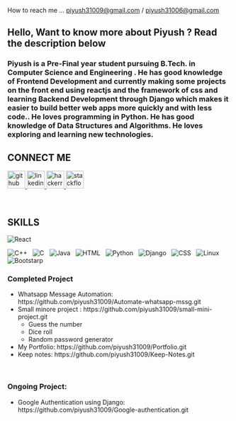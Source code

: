 <!-- <div style="background-color: black"> 
  <centre><h1>Hi, I’m Piyush👋 </h1></centre>

<br/> -->



How to reach me ... piyush31009@gmail.com / piyush31006@gmail.com
  
<h2>  Hello, Want to know more about Piyush ? Read the description below
    </h2><h3>
    Piyush is a Pre-Final year student pursuing B.Tech. in Computer Science and Engineering . He has good knowledge of Frontend Development and currently making some projects on the front end using reactjs and the framework of css and  learning Backend Development through Django which makes it easier to build better web apps more quickly and with less code.. He loves programming in Python. He has good knowledge of Data Structures and Algorithms. He loves exploring and learning new technologies.
    </h3>
<!---
piyush31009/piyush31009 is a ✨ special ✨ repository because its `README.md` (this file) appears on your GitHub profile.
You can click the Preview link to take a look at your changes.
--->
<h2>CONNECT ME</h2>
<p align="left">
  </p><p align="left">
<a href="https://github.com/piyush31009/web-design"> <img src="https://camo.githubusercontent.com/bf4b11af389d1e0caf625c40c274ba71464727c43579e48f512112694888eb62/68747470733a2f2f63646e2e6a7364656c6976722e6e65742f6e706d2f73696d706c652d69636f6e7340332e302e312f69636f6e732f6769746875622e737667" alt="github" width="40" height="40" data-canonical-src="https://cdn.jsdelivr.net/npm/simple-icons@3.0.1/icons/github.svg" style="max-width:100%;"> </a>
<a href="https://www.linkedin.com/in/piyush-agrawal-9859801b9"> <img src="https://camo.githubusercontent.com/28bbd2596707954793abeff9eb24d343c1c78b7bf184b90294b4b190c6097a65/68747470733a2f2f63646e2e6a7364656c6976722e6e65742f6e706d2f73696d706c652d69636f6e7340332e302e312f69636f6e732f6c696e6b6564696e2e737667" alt="linkedin" width="40" height="40" data-canonical-src="https://cdn.jsdelivr.net/npm/simple-icons@3.0.1/icons/linkedin.svg" style="max-width:100%;"> </a>
 <a href="https://www.hackerrank.com/piyush31009?hr_r=1" rel="nofollow"> <img src="https://camo.githubusercontent.com/c27e320bc0dd83da2ac9b3e89b20480c9896c4d732ce13a21bf09e77cbc4133a/68747470733a2f2f63646e2e6a7364656c6976722e6e65742f6e706d2f73696d706c652d69636f6e7340332e302e312f69636f6e732f6861636b657272616e6b2e737667" alt="hackerrank" width="40" height="40" data-canonical-src="https://cdn.jsdelivr.net/npm/simple-icons@3.0.1/icons/hackerrank.svg" style="max-width:100%;"> </a> 
 <a href="https://stackoverflow.com/users/19555581/piyush-agrawal" rel="nofollow"> <img src="https://th.bing.com/th/id/OIP.P-O-mypvtwiZ2bObQdirJAHaC_?pid=ImgDet&rs=1" alt="stackflow" width="40" height="40" style="max-width:100%;"> </a> 
</p><p><br/></p>
<h2>SKILLS</h2>

![React](https://img.shields.io/badge/react-%2320232a.svg?style=for-the-badge&logo=react&logoColor=%2361DAFB)&nbsp;&nbsp;

![C++](https://img.shields.io/badge/c++-%2300599C.svg?style=for-the-badge&logo=c%2B%2B&logoColor=white)&nbsp;&nbsp;
![C](https://img.shields.io/badge/c-%2300599C.svg?style=for-the-badge&logo=c&logoColor=white)&nbsp;&nbsp;
![Java](https://img.shields.io/badge/java-%23ED8B00.svg?style=for-the-badge&logo=java&logoColor=white)&nbsp;&nbsp;
![HTML](https://img.shields.io/badge/HTML5-%23ED8B00.svg?style=for-the-badge&logo=HTML&logoColor=white)&nbsp;&nbsp;
![Python](https://img.shields.io/badge/Python-%23ED8B00.svg?style=for-the-badge&logo=Python&logoColor=white)&nbsp;&nbsp;
![Django](https://img.shields.io/badge/Django-%23ED8B00.svg?style=for-the-badge&logo=Django&logoColor=white)&nbsp;&nbsp;
![CSS](https://img.shields.io/badge/CSS3-%23ED8B00.svg?style=for-the-badge&logo=CSS&logoColor=white)&nbsp;&nbsp;
![Linux](https://img.shields.io/badge/Linux-%23ED8B00.svg?style=for-the-badge&logo=Linux&logoColor=white)&nbsp;&nbsp;
![Bootstarp](https://img.shields.io/badge/bootstrap-%2300599C.svg?style=for-the-badge&logo=bootstarp&logoColor=white)&nbsp;&nbsp;
<br />


  <div >
  <h3>Completed Project</h3>
    <ul>
      <li>Whatsapp Message Automation: https://github.com/piyush31009/Automate-whatsapp-mssg.git</li>
      <li>Small minore project : https://github.com/piyush31009/small-mini-project.git &nbsp<ul>
        <li> Guess the number</li>
        <li> Dice roll</li>
        <li> Random password generator</li>
        </ul>
      </li>
      <li>My Portfolio: https://github.com/piyush31009/Portfolio.git</li>
      <li> Keep notes: https://github.com/piyush31009/Keep-Notes.git</li>
    </ul>
  </div>
  
<br />
 <div>
  <h3>Ongoing Project:</h3>
  <ul>
    <li>
      Google Authentication using Django: https://github.com/piyush31009/Google-authentication.git</li>
  </ul>
  
</div>
  

  </div>
